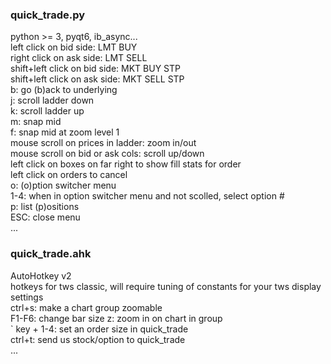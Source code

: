 ### quick_trade.py
python >= 3, pyqt6, ib_async...<br/>
left click on bid side:       LMT BUY<br/>
right click on ask side:      LMT SELL<br/>
shift+left click on bid side: MKT BUY STP<br/>
shift+left click on ask side: MKT SELL STP<br/>
b: go (b)ack to underlying<br/>
j: scroll ladder down<br/>
k: scroll ladder up<br/>
m: snap mid<br/>
f: snap mid at zoom level 1<br/>
mouse scroll on prices in ladder: zoom in/out<br/>
mouse scroll on bid or ask cols: scroll up/down<br/>
left click on boxes on far right to show fill stats for order<br/>
left click on orders to cancel<br/>
o: (o)ption switcher menu<br/>
1-4: when in option switcher menu and not scolled, select option #<br/>
p: list (p)ositions<br/>
ESC: close menu<br/>
...
### quick_trade.ahk
AutoHotkey v2<br/>
hotkeys for tws classic, will require tuning of constants for your tws display settings<br/>
ctrl+s: make a chart group zoomable<br/>
F1-F6: change bar size
z: zoom in on chart in group<br/>
` key + 1-4: set an order size in quick_trade<br/>
ctrl+t: send us stock/option to quick_trade<br/>
...
